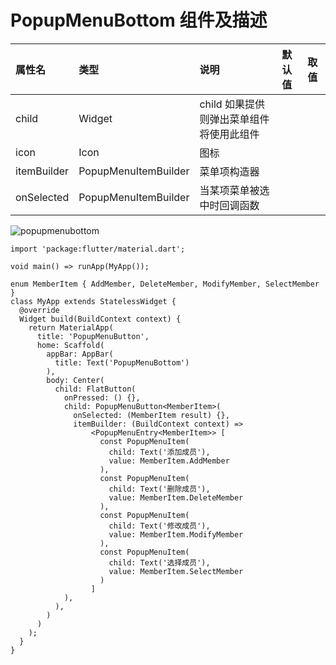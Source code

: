 # PopupMenuBottom 组件及描述

| 属性名      | 类型                    | 说明                                     | 默认值 | 取值 |
| :---------- | :---------------------- | :--------------------------------------- | :----- | :--- |
| child       | Widget                  | child 如果提供则弹出菜单组件将使用此组件 |        |      |
| icon        | Icon                    | 图标                                     |        |      |
| itemBuilder | PopupMenuItemBuilder<T> | 菜单项构造器                             |        |      |
| onSelected  | PopupMenuItemBuilder<T> | 当某项菜单被选中时回调函数               |        |      |

![popupmenubottom](https://raw.githubusercontent.com/staven630/blog/master/Flutter%E8%B5%B7%E8%88%AA/images/popupmenubottom.png)

```
import 'package:flutter/material.dart';

void main() => runApp(MyApp());

enum MemberItem { AddMember, DeleteMember, ModifyMember, SelectMember }
class MyApp extends StatelessWidget {
  @override
  Widget build(BuildContext context) {
    return MaterialApp(
      title: 'PopupMenuButton',
      home: Scaffold(
        appBar: AppBar(
          title: Text('PopupMenuBottom')
        ),
        body: Center(
          child: FlatButton(
            onPressed: () {},
            child: PopupMenuButton<MemberItem>(
              onSelected: (MemberItem result) {},
              itemBuilder: (BuildContext context) =>
                  <PopupMenuEntry<MemberItem>> [
                    const PopupMenuItem(
                      child: Text('添加成员'),
                      value: MemberItem.AddMember
                    ),
                    const PopupMenuItem(
                      child: Text('删除成员'),
                      value: MemberItem.DeleteMember
                    ),
                    const PopupMenuItem(
                      child: Text('修改成员'),
                      value: MemberItem.ModifyMember
                    ),
                    const PopupMenuItem(
                      child: Text('选择成员'),
                      value: MemberItem.SelectMember
                    )
                  ]
            ),
          ),
        )
      )
    );
  }
}
```
